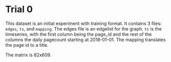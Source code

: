 # Trial 0
This dataset is an initial experiment with training format. It contains 3 
files: `edges`, `ts`, and `mapping`. The edges file is an edgelist for the 
graph. `ts` is the timeseries, with the first column being the page_id 
and the rest of the columns the daily pagecount starting at 2018-01-01. 
The mapping translates the page id to a title.

The matrix is 82x609.
